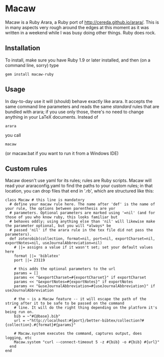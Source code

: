 # Macaw

Macaw is a Ruby Arara, a Ruby port of http://cereda.github.io/arara/. This is in many aspects very rough around the
edges at this moment as it was written in a weekend while I was busy doing other things. Ruby does rock.

## Installation

To install, make sure you have Ruby 1.9 or later installed, and then (on a command line, sorry) type

    gem install macaw-ruby

## Usage

In day-to-day use it will (should) behave exactly like arara. It accepts the same command line parameters and reads the
same *standard* rules that are bundled with arara; if you use only those, there's no need to change anything in your
LaTeX documents. Instead of

    arara

you call

    macaw

(or macaw.bat if you want to run it from a Windows IDE)

## Custom rules

Macaw doesn't use yaml for its rules; rules are Ruby scripts. Macaw will read your araraconfig.yaml to find the paths to
your custom rules; in that location, you can drop files that end in '.rb', which are structured like this:

    class Macaw # this line is mandatory
      # define your macaw rule here. The name after 'def' is the name of your rule, the options between parenthesis are yor
      # parameters. Optional parameters are marked using '=nil' (and for those of you who know ruby, this looks familiar but
      # behaves oddly; using anything else than 'nil' will likewise make the parameter optional, but you will *always* be
      # passed 'nil' if the arara rule in the tex file did not pass the parameters).
      def zoterobib(collection, format=nil, port=nil, exportCharset=nil, exportNotes=nil, useJournalAbbreviation=nil)
        # ||= assigns a value if it wasn't set; set your default values here
        format ||= 'biblatex'
        port ||= 23119

        # this adds the optional parameters to the url
        params = []
        params << "&exportCharset=#{exportCharset}" if exportCharset
        params << "&exportNotes=#{exportNotes}" if exportNotes
        params << "&useJournalAbbreviation=#{useJournalAbbreviation}" if useJournalAbbreviation

        # the ~ is a Macaw feature -- it will escape the path of the string after it to be safe to be passed on the command
        # line. It will do the right thing depending on the platform it's being run on.
        bib = ~"#{@base}.bib"
        url = ~"http://localhost:#{port}/better-bibtex/collection?#{collection}.#{format}#{params}"

        # Macaw.system executes the command, captures output, does logging, etc
        Macaw.system "curl --connect-timeout 5 -z #{bib} -o #{bib} #{url}"
      end
    end
